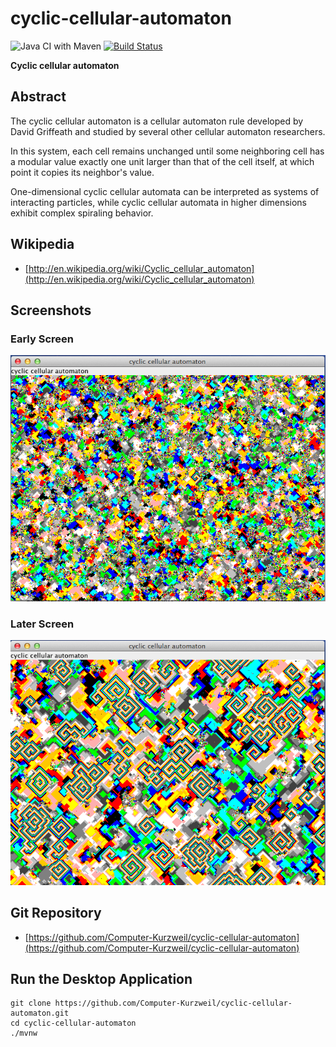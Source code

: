 # cyclic-cellular-automaton

![Java CI with Maven](https://github.com/Computer-Kurzweil/cyclic-cellular-automaton/workflows/Java%20CI%20with%20Maven/badge.svg)
[![Build Status](https://travis-ci.com/Computer-Kurzweil/cyclic-cellular-automaton.svg?branch=master)](https://travis-ci.com/Computer-Kurzweil/cyclic-cellular-automaton)

**Cyclic cellular automaton**

## Abstract
The cyclic cellular automaton is a cellular automaton rule developed by David Griffeath and studied by several other cellular automaton researchers.

In this system, each cell remains unchanged until some neighboring cell has a modular value exactly one unit larger than that of the cell itself, at which point it copies its neighbor's value.

One-dimensional cyclic cellular automata can be interpreted as systems of interacting particles, while cyclic cellular automata in higher dimensions exhibit complex spiraling behavior.

## Wikipedia
* [http://en.wikipedia.org/wiki/Cyclic_cellular_automaton](http://en.wikipedia.org/wiki/Cyclic_cellular_automaton)

## Screenshots

### Early Screen
![Early Screen](src/main/resources/img/screen1.png)
### Later Screen
![Later Screen](src/main/resources/img/screen2.png)

## Git Repository
* [https://github.com/Computer-Kurzweil/cyclic-cellular-automaton](https://github.com/Computer-Kurzweil/cyclic-cellular-automaton)

## Run the Desktop Application

```
git clone https://github.com/Computer-Kurzweil/cyclic-cellular-automaton.git
cd cyclic-cellular-automaton
./mvnw
```

